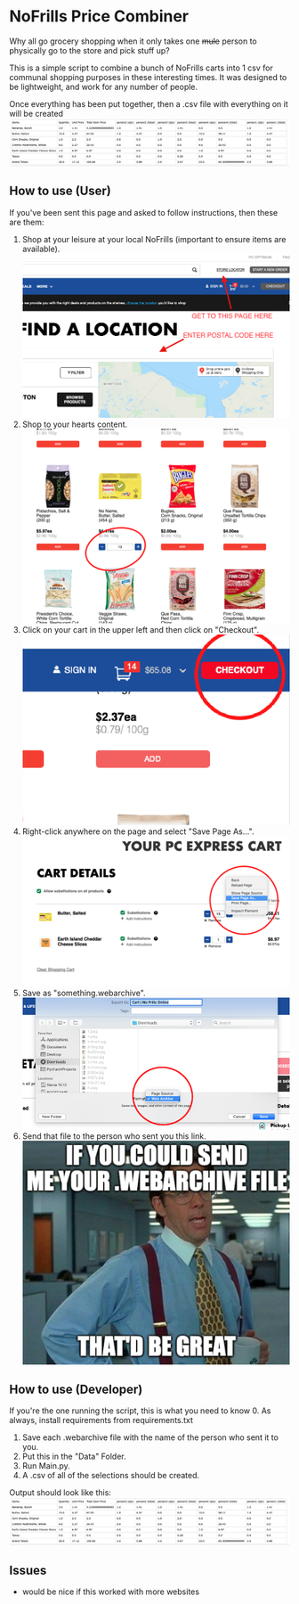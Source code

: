 # NoFrills Price Combiner
Why all go grocery shopping when it only takes one ~~mule~~ person to physically go to the store and pick stuff up? 

This is a simple script to combine a bunch of NoFrills carts into 1 csv for communal shopping purposes in these interesting times.
It was designed to be lightweight, and work for any number of people.

Once everything has been put together, then a .csv file with everything on it will be created
![](instructional_images/output.png)


## How to use (User) ##
If you've been sent this page and asked to follow instructions, then these are them:

1. Shop at your leisure at your local NoFrills (important to ensure items are available).
![](instructional_images/find_store.png)
2. Shop to your hearts content.
![](instructional_images/buy_stuff.png)
3. Click on your cart in the upper left and then click on "Checkout".
![](instructional_images/checkout.png)
4. Right-click anywhere on the page and select "Save Page As...".
![](instructional_images/save_page.png)
5. Save as "something.webarchive".
![](instructional_images/as_type.png)
6. Send that file to the person who sent you this link.
![](instructional_images/meme.png)


## How to use (Developer) ##
If you're the one running the script, this is what you need to know
0. As always, install requirements from requirements.txt
1. Save each .webarchive file with the name of the person who sent it to you.
2. Put this in the "Data" Folder.
3. Run Main.py.
4. A .csv of all of the selections should be created.

Output should look like this:
![](instructional_images/output.png)

## Issues ##
- would be nice if this worked with more websites
